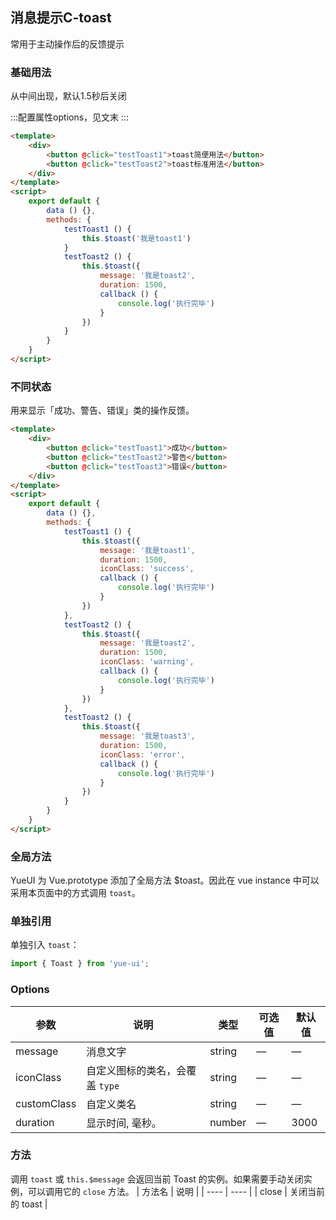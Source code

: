 
## 消息提示C-toast

常用于主动操作后的反馈提示

### 基础用法

从中间出现，默认1.5秒后关闭

:::配置属性options，见文末
:::

```html
<template>
	<div>
		<button @click="testToast1">toast简便用法</button>
		<button @click="testToast2">toast标准用法</button>
	</div>
</template>
<script>
	export default {
		data () {},
		methods: {
			testToast1 () {
				this.$toast('我是toast1')
			}
			testToast2 () {
				this.$toast({
					message: '我是toast2',
					duration: 1500,
					callback () {
						console.log('执行完毕')
					}
				})
			}
		}
	}
</script>
```
### 不同状态

用来显示「成功、警告、错误」类的操作反馈。
```html
<template>
	<div>
		<button @click="testToast1">成功</button>
		<button @click="testToast2">警告</button>
		<button @click="testToast3">错误</button>
	</div>
</template>
<script>
	export default {
		data () {},
		methods: {
			testToast1 () {
				this.$toast({
					message: '我是toast1',
					duration: 1500,
					iconClass: 'success',
					callback () {
						console.log('执行完毕')
					}
				})
			},
			testToast2 () {
				this.$toast({
					message: '我是toast2',
					duration: 1500,
					iconClass: 'warning',
					callback () {
						console.log('执行完毕')
					}
				})
			},
			testToast2 () {
				this.$toast({
					message: '我是toast3',
					duration: 1500,
					iconClass: 'error',
					callback () {
						console.log('执行完毕')
					}
				})
			}
		}
	}
</script>
```
### 全局方法

YueUI 为 Vue.prototype 添加了全局方法 $toast。因此在 vue instance 中可以采用本页面中的方式调用 `toast`。

### 单独引用

单独引入 `toast`：

```javascript
import { Toast } from 'yue-ui';
```
### Options
| 参数      | 说明          | 类型      | 可选值                           | 默认值  |
|---------- |-------------- |---------- |--------------------------------  |-------- |
| message | 消息文字 | string | — | — |
| iconClass | 自定义图标的类名，会覆盖 `type` | string | — | — |
| customClass | 自定义类名 | string | — | — |
| duration | 显示时间, 毫秒。| number | — | 3000 |
### 方法
调用 `toast` 或 `this.$message` 会返回当前 Toast 的实例。如果需要手动关闭实例，可以调用它的 `close` 方法。
| 方法名 | 说明 |
| ---- | ---- |
| close | 关闭当前的 toast |